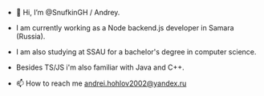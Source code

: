 - 👋 Hi, I’m @SnufkinGH / Andrey.
  
- I am currently working as a Node backend.js developer in Samara (Russia).
- I am also studying at SSAU for a bachelor's degree in computer science.
  
- Besides TS/JS i'm also familiar with Java and C++.
  
- 📫 How to reach me andrei.hohlov2002@yandex.ru

<!---
SnufkinGH/SnufkinGH is a ✨ special ✨ repository because its `README.md` (this file) appears on your GitHub profile.
You can click the Preview link to take a look at your changes.
--->
